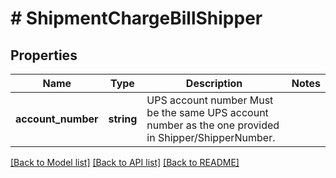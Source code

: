 # # ShipmentChargeBillShipper

## Properties

Name | Type | Description | Notes
------------ | ------------- | ------------- | -------------
**account_number** | **string** | UPS account number  Must be the same UPS account number as the one provided in Shipper/ShipperNumber. |

[[Back to Model list]](../../README.md#models) [[Back to API list]](../../README.md#endpoints) [[Back to README]](../../README.md)
